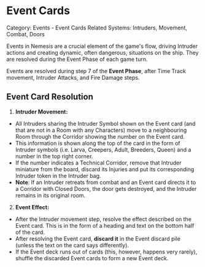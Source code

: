 # Event Cards

Category: Events - Event Cards
Related Systems: Intruders, Movement, Combat, Doors

Events in Nemesis are a crucial element of the game's flow, driving Intruder actions and creating dynamic, often dangerous, situations on the ship. They are resolved during the Event Phase of each game turn.

Events are resolved during step 7 of the **Event Phase**, after Time Track movement, Intruder Attacks, and Fire Damage steps.

## Event Card Resolution

1. **Intruder Movement:**

- All Intruders sharing the Intruder Symbol shown on the Event card (and that are not in a Room with any Characters) move to a neighbouring Room through the Corridor showing the number on the Event card.
- This information is shown along the top of the card in the form of Intruder symbols (i.e. Larva, Creepers, Adult, Breeders, Queen) and a number in the top right corner.
- If the number indicates a Technical Corridor, remove that Intruder miniature from the board, discard its Injuries and put its corresponding Intruder token in the Intruder bag.
- **Note**: If an Intruder retreats from combat and an Event card directs it to a Corridor with Closed Doors, the door gets destroyed, and the Intruder remains in its original room.

2. **Event Effect:**

- After the Intruder movement step, resolve the effect described on the Event card. This is in the form of a heading and text on the bottom half of the card.
- After resolving the Event card, **discard it** in the Event discard pile (unless the text on the card says differently).
- If the Event deck runs out of cards (this, however, happens very rarely), shuffle the discarded Event cards to form a new Event deck.
